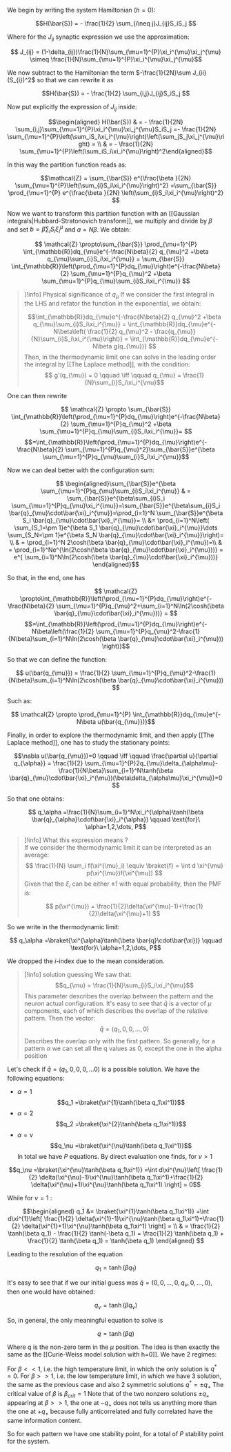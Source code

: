 We begin by writing the system Hamiltonian $(h=0)$:

$$H(\bar{S}) = - \frac{1}{2} \sum_{i\neq j}J_{ij}S_iS_j $$

Where for the $J_{ij}$ synaptic expression we use the approximation:

$$ J_{ij} = (1-\delta_{ij})\frac{1}{N}\sum_{\mu=1}^{P}\xi_i^{\mu}\xi_j^{\mu} \simeq \frac{1}{N}\sum_{\mu=1}^{P}\xi_i^{\mu}\xi_j^{\mu}$$

We now subtract to the Hamiltonian the term $-\frac{1}{2N}\sum J_{ii}(S_{i})^2$ so that we can rewrite it as

$$H(\bar{S}) = - \frac{1}{2} \sum_{i,j}J_{ij}S_iS_j $$

Now put explicitly the expression of $J_{ij}$ inside:

$$\begin{aligned} H(\bar{S}) & = - \frac{1}{2N} \sum_{i,j}\sum_{\mu=1}^{P}\xi_i^{\mu}\xi_j^{\mu}S_iS_j =- \frac{1}{2N} \sum_{\mu=1}^{P}\left(\sum_iS_i\xi_i^{\mu}\right)\left(\sum_jS_j\xi_j^{\mu}\right) = \\ & = - \frac{1}{2N} \sum_{\mu=1}^{P}\left(\sum_iS_i\xi_i^{\mu}\right)^2\end{aligned}$$

In this way the partition function reads as:

$$\mathcal{Z} =  \sum_{\bar{S}} e^{\frac{\beta }{2N} \sum_{\mu=1}^{P}\left(\sum_{i}S_i\xi_i^{\mu}\right)^2} =\sum_{\bar{S}} \prod_{\mu=1}^{P} e^{\frac{\beta }{2N} \left(\sum_{i}S_i\xi_i^{\mu}\right)^2} $$

Now we want to transform this partition function with an [[Gaussian integrals|Hubbard-Stratonovich transform]], we multiply and divide by $\beta$ and set $b=\beta\sum_{i}S_i\xi_i^{\mu}$ and $a = N\beta$.
We obtain:

$$ \mathcal{Z} \propto\sum_{\bar{S}} \prod_{\mu=1}^{P} \int_{\mathbb{R}}dq_{\mu}e^{-\frac{N\beta}{2} q_{\mu}^2 +\beta q_{\mu}\sum_{i}S_i\xi_i^{\mu}} = \sum_{\bar{S}}  \int_{\mathbb{R}}\left(\prod_{\mu=1}^{P}dq_{\mu}\right)e^{-\frac{N\beta}{2} \sum_{\mu=1}^{P}q_{\mu}^2 +\beta \sum_{\mu=1}^{P}q_{\mu}\sum_{i}S_i\xi_i^{\mu}}  $$

>[!info] Physical significance of $q_{\mu}$
>If we consider the first integral in the LHS and refator the function in the exponential, we obtain:
>
>$$\int_{\mathbb{R}}dq_{\mu}e^{-\frac{N\beta}{2} q_{\mu}^2 +\beta q_{\mu}\sum_{i}S_i\xi_i^{\mu}} = \int_{\mathbb{R}}dq_{\mu}e^{- N\beta\left( \frac{1}{2} q_{\mu}^2 - \frac{q_{\mu}}{N}\sum_{i}S_i\xi_i^{\mu}\right)} = \int_{\mathbb{R}}dq_{\mu}e^{- N\beta g(q_{\mu})} $$
>Then, in the thermodynamic limit one can solve in the leading order the integral by [[The Laplace method]], with the condition:
>$$ g'(q_{\mu}) = 0 \qquad \iff \qquad q_{\mu} = \frac{1}{N}\sum_{i}S_i\xi_i^{\mu}$$
  
One can then rewrite

$$ \mathcal{Z} \propto \sum_{\bar{S}}  \int_{\mathbb{R}}\left(\prod_{\mu=1}^{P}dq_{\mu}\right)e^{-\frac{N\beta}{2} \sum_{\mu=1}^{P}q_{\mu}^2 +\beta \sum_{\mu=1}^{P}q_{\mu}\sum_{i}S_i\xi_i^{\mu}}= $$$$=\int_{\mathbb{R}}\left(\prod_{\mu=1}^{P}dq_{\mu}\right)e^{-\frac{N\beta}{2} \sum_{\mu=1}^{P}q_{\mu}^2}\sum_{\bar{S}}e^{\beta \sum_{\mu=1}^{P}q_{\mu}\sum_{i}S_i\xi_i^{\mu}}$$

Now we can deal better with the configuration sum:

$$ \begin{aligned}\sum_{\bar{S}}e^{\beta \sum_{\mu=1}^{P}q_{\mu}\sum_{i}S_i\xi_i^{\mu}}  & = \sum_{\bar{S}}e^{\beta\sum_{i}S_i \sum_{\mu=1}^{P}q_{\mu}\xi_i^{\mu}}=\sum_{\bar{S}}e^{\beta\sum_{i}S_i \bar{q}_{\mu}\cdot\bar{\xi}_i^{\mu}}=\prod_{i=1}^N \sum_{\bar{S}}e^{\beta S_i \bar{q}_{\mu}\cdot\bar{\xi}_i^{\mu}}= \\ &= \prod_{i=1}^N\left( \sum_{S_1=\pm 1}e^{\beta S_1 \bar{q}_{\mu}\cdot\bar{\xi}_i^{\mu}}\dots \sum_{S_N=\pm 1}e^{\beta S_N \bar{q}_{\mu}\cdot\bar{\xi}_i^{\mu}}\right)= \\ & = \prod_{i=1}^N 2\cosh(\beta \bar{q}_{\mu}\cdot\bar{\xi}_i^{\mu})=\\ & =  \prod_{i=1}^Ne^{\ln(2\cosh(\beta \bar{q}_{\mu}\cdot\bar{\xi}_i^{\mu}))} = e^{ \sum_{i=1}^N\ln(2\cosh(\beta \bar{q}_{\mu}\cdot\bar{\xi}_i^{\mu}))} \end{aligned}$$

So that, in the end, one has

$$ \mathcal{Z} \propto\int_{\mathbb{R}}\left(\prod_{\mu=1}^{P}dq_{\mu}\right)e^{-\frac{N\beta}{2} \sum_{\mu=1}^{P}q_{\mu}^2+\sum_{i=1}^N\ln(2\cosh(\beta \bar{q}_{\mu}\cdot\bar{\xi}_i^{\mu}))} = $$$$=\int_{\mathbb{R}}\left(\prod_{\mu=1}^{P}dq_{\mu}\right)e^{-N\beta\left(\frac{1}{2} \sum_{\mu=1}^{P}q_{\mu}^2-\frac{1}{N\beta}\sum_{i=1}^N\ln(2\cosh(\beta \bar{q}_{\mu}\cdot\bar{\xi}_i^{\mu})) \right)}$$

So that we can define the function:

$$ u(\bar{q_{\mu}}) = \frac{1}{2} \sum_{\mu=1}^{P}q_{\mu}^2-\frac{1}{N\beta}\sum_{i=1}^N\ln(2\cosh(\beta \bar{q}_{\mu}\cdot\bar{\xi}_i^{\mu}))  $$

Such as:

$$ \mathcal{Z} \propto \prod_{\mu=1}^{P} \int_{\mathbb{R}}dq_{\mu}e^{-N\beta u(\bar{q_{\mu}})}$$

Finally, in order to explore the thermodynamic limit, and then apply [[The Laplace method]], one has to study the stationary points:

$$\nabla u(\bar{q_{\mu}})=0 \qquad \iff \qquad \frac{\partial u}{\partial q_{\alpha}}  =  \frac{1}{2} \sum_{\mu=1}^{P}2q_{\mu}\delta_{\alpha\mu}-\frac{1}{N\beta}\sum_{i=1}^N\tanh(\beta \bar{q}_{\mu}\cdot\bar{\xi}_i^{\mu})(\beta\delta_{\alpha\mu}\xi_i^{\mu})=0 $$

So that one obtains:

$$ q_\alpha =\frac{1}{N}\sum_{i=1}^N\xi_i^{\alpha}\tanh(\beta \bar{q}_{\alpha}\cdot\bar{\xi}_i^{\alpha}) \qquad \text{for}\ \alpha=1,2,\dots, P$$


>[!info] What this expression means ?  
If we consider the thermodynamic limit it can be interpreted as an average:
$$ \frac{1}{N} \sum_i f(\xi^{\mu}_i) \equiv \braket{f} = \int d \xi^{\mu} p(\xi^{\mu})f(\xi^{\mu}) $$
>Given that the $\xi_i$ can be either $\pm 1$ with equal probability, then the PMF is:
>
>$$ p(\xi^{\mu}) = \frac{1}{2}\delta(\xi^{\mu}-1)+\frac{1}{2}\delta(\xi^{\mu}+1) $$
>

So we write in the thermodynamic limit:

$$ q_\alpha =\braket{\xi^{\alpha}\tanh(\beta \bar{q}\cdot\bar{\xi})} \qquad \text{for}\ \alpha=1,2,\dots, P$$

We dropped the $i$-index due to the mean consideration.

>[!info] solution guessing
>We saw that:
>$$q_{\mu} = \frac{1}{N}\sum_{i}S_i\xi_i^{\mu}$$
>This parameter describes the overlap between the pattern and the neuron actual configuration.
>It's easy to see that $\bar{q}$ is a vector of $\mu$ components, each of which describes the overlap of the relative pattern. Then the vector:
>$$\bar{q} =(q_1,0,0,\dots,0) $$
>Describes the overlap only with the first pattern.
>So generally, for a pattern $\alpha$ we can set all the q values as 0, except the one in the alpha position

Let's check if $\bar{q}=(q_1,0,0,0,\dots 0)$ is a possible solution.
We have the following equations:

- $\alpha=1$  $$q_1 =\braket{\xi^{1}\tanh(\beta q_1\xi^1)}$$
- $\alpha=2$ $$q_2 =\braket{\xi^{2}\tanh(\beta q_1\xi^1)}$$
- $\alpha=\nu$ $$q_\nu =\braket{\xi^{\nu}\tanh(\beta q_1\xi^1)}$$
 In total we have $P$ equations.
 By direct evaluation one finds, for $\nu>1$
 
$$q_\nu =\braket{\xi^{\nu}\tanh(\beta q_1\xi^1)} =\int d\xi^{\nu}\left[ \frac{1}{2} \delta(\xi^{\nu}-1)\xi^{\nu}\tanh(\beta q_1\xi^1)+\frac{1}{2} \delta(\xi^{\nu}+1)\xi^{\nu}\tanh(\beta q_1\xi^1) \right] = 0$$

While for $\nu =1$ :

$$\begin{aligned} q_1 &= \braket{\xi^{1}\tanh(\beta q_1\xi^1)} =\int d\xi^{1}\left[ \frac{1}{2} \delta(\xi^{1}-1)\xi^{\nu}\tanh(\beta q_1\xi^1)+\frac{1}{2} \delta(\xi^{1}+1)\xi^{\nu}\tanh(\beta q_1\xi^1) \right] = \\ & = \frac{1}{2} \tanh(\beta q_1) - \frac{1}{2} \tanh(-\beta q_1) = \frac{1}{2} \tanh(\beta q_1) + \frac{1}{2} \tanh(\beta q_1) = \tanh(\beta q_1) \end{aligned} $$

Leading to the resolution of the equation

$$ q_1 = \tanh(\beta q_1) $$

It's easy to see that if we our initial guess was $\bar{q}=(0,0,\dots,0, q_\nu, 0,\dots, 0)$, then one would have obtained:

$$ q_\nu = \tanh(\beta q_\nu) $$

So, in general, the only meaningful equation to solve is

$$ q = \tanh(\beta q) $$

Where q is the non-zero term in the $\mu$ position.
The idea is then exactly the same as the [[Curie-Weiss model solution with h=0]].
We have 2 regimes:

For $\beta << 1$, i.e. the high temperature limit, in which the only solution is $q^*=0$.
For $\beta >> 1$, i.e. the low temperature limit, in which we have 3 solution, the same as the previous case and also 2 symmetric solutions $q^* = \pm q_+$
The critical value of $\beta$ is $\beta_{crit}=1$
Note that of the two nonzero solutions $\pm q_+$ appearing at $\beta >>1$, the one at $-q_+$ does not tells us anything more than the one at $+q_+$ because fully anticorrelated and fully correlated have the same information content.

So for each pattern we have one stability point, for a total of $P$ stability point for the system.



